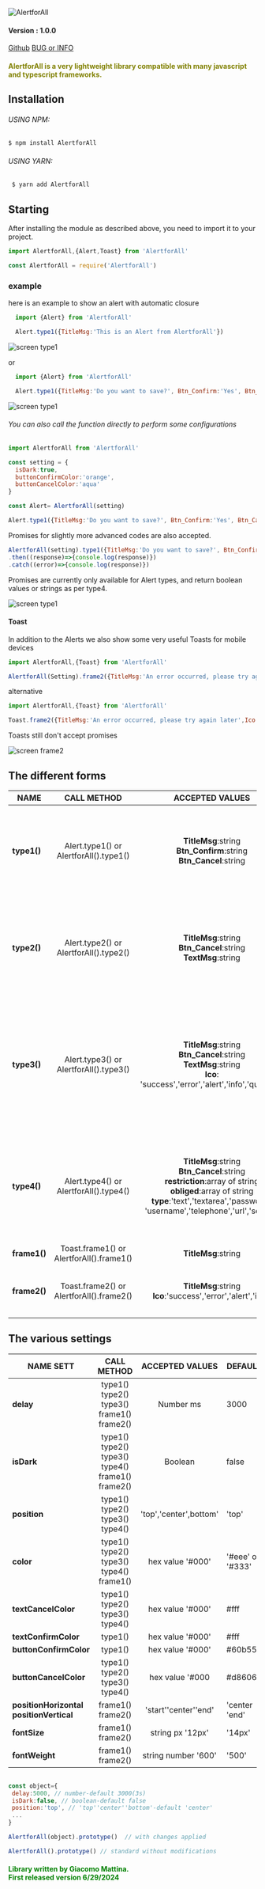 ![AlertforAll](./read/logo.png)


#### Version : 1.0.0

[Github](https://github.com/Giacomo90/AlertforAll)
[BUG or INFO](https://github.com/Giacomo90/AlertforAll/issues)


#### <font color="olive"> AlertforAll is a very lightweight library compatible with many javascript and typescript frameworks. </font>

## Installation

###### USING NPM:
```bash
$ npm install AlertforAll
```
###### USING YARN:
```bash
 $ yarn add AlertforAll
```

 ## Starting

After installing the module as described above, you need to import it to your project.


```javascript
import AlertforAll,{Alert,Toast} from 'AlertforAll'
```

```javascript
const AlertforAll = require('AlertforAll') 
```


### example

 here is an example to show an alert with automatic closure


```javascript
  import {Alert} from 'AlertforAll'

  Alert.type1({TitleMsg:'This is an Alert from AlertforAll'})
```
![screen type1](./read/screen1.png)

or

```javascript
  import {Alert} from 'AlertforAll'

  Alert.type1({TitleMsg:'Do you want to save?', Btn_Confirm:'Yes', Btn_Cancel:'No'})
```
![screen type1](./read/screen2.png)


######  You can also call the function directly to perform some configurations

```javascript
import AlertforAll from 'AlertforAll'

const setting = {
  isDark:true,
  buttonConfirmColor:'orange',
  buttonCancelColor:'aqua'
}

const Alert= AlertforAll(setting)

Alert.type1({TitleMsg:'Do you want to save?', Btn_Confirm:'Yes', Btn_Cancel:'No'})
```
Promises for slightly more advanced codes are also accepted.

```javascript
AlertforAll(setting).type1({TitleMsg:'Do you want to save?', Btn_Confirm:'Yes', Btn_Cancel:'No'})
.then((response)=>{console.log(response)})
.catch((error)=>{console.log(response)})
```

Promises are currently only available for Alert types, and return boolean values ​​or strings as per type4.


![screen type1](./read/screen3.png)



#### Toast


In addition to the Alerts we also show some very useful Toasts for mobile devices

```javascript
import AlertforAll,{Toast} from 'AlertforAll'

AlertforAll(Setting).frame2({TitleMsg:'An error occurred, please try again later',Ico:'Error'})
```
alternative
```javascript
import AlertforAll,{Toast} from 'AlertforAll'

Toast.frame2({TitleMsg:'An error occurred, please try again later',Ico:'Error'})
```
Toasts still don't accept promises

![screen frame2](./read/screen4.png)


## The different forms


| NAME|CALL METHOD|ACCEPTED VALUES|REQUIRED| 
| ------ | :------: | :------: | ---|
| **type1()** | Alert.type1() or AlertforAll().type1() |**TitleMsg**:string <br> **Btn_Confirm**:string <br> **Btn_Cancel**:string| **TitleMsg**: required <br> **Btn_Confirm & Btn_Cancel**: not necessary, if not present the default 3s automatic closing is activated.
| **type2()** | Alert.type2() or AlertforAll().type2() |**TitleMsg**:string <br>**Btn_Cancel**:string <br>**TextMsg**:string|**TitleMsg**: required <br> **Btn_Cancel**: not necessary, if not present the default 3s automatic closing is activated.<br> **TextMsg**:not necessary
| **type3()** | Alert.type3() or AlertforAll().type3() |**TitleMsg**:string <br>**Btn_Cancel**:string <br>**TextMsg**:string <br> **Ico**: 'success','error','alert','info','question'|**TitleMsg**: required <br> **Btn_Cancel**: not necessary, if not present the default 3s automatic closing is activated.<br> **TextMsg**:not necessary<br> **Ico**:not neccessary, default 'success'
| **type4()** | Alert.type4() or AlertforAll().type4() |**TitleMsg**:string <br>**Btn_Cancel**:string <br>  **restriction**:array of string <br> **obliged**:array of string <br> **type**:'text','textarea','password', 'username','telephone','url','search'|**TitleMsg**: required <br> **Btn_Cancel**: required, <br> **restriction**:not necessary **obliged**:not necessary <br> **type**:not necessary,default 'text'
| **frame1()** | Toast.frame1() or AlertforAll().frame1() |**TitleMsg**:string |**TitleMsg**: required <br>
| **frame2()** | Toast.frame2() or AlertforAll().frame2() |**TitleMsg**:string <br> **Ico**:'success','error','alert','info' |**TitleMsg**: required <br> **Ico**:not neccessary, default 'success'


## The various settings

| NAME SETT|CALL METHOD|ACCEPTED VALUES|DEFAULT| 
| ------ | :------: | :------: | ---|
|**delay**|type1() type2() type3() frame1() frame2() | Number ms | 3000
|**isDark**|type1() type2() type3() type4() frame1() frame2() | Boolean | false
|**position**|type1() type2() type3() type4() | 'top','center',bottom' | 'top'
|**color** |type1() type2() type3() type4() frame1() | hex value '#000' |'#eee' or '#333'|
|**textCancelColor**| type1() type2() type3() type4() | hex value '#000'| #fff
|**textConfirmColor**| type1() | hex value '#000'| #fff
|**buttonConfirmColor**| type1() |hex value '#000' |#60b558
|**buttonCancelColor**| type1() type2() type3() type4() | hex value '#000 |#d86060
|**positionHorizontal** <br> **positionVertical** | frame1() frame2() |'start''center''end' | 'center <br> 'end' 
|**fontSize**| frame1() frame2() | string px '12px' | '14px'
|**fontWeight**|frame1() frame2()| string number '600' | '500'

```javascript

const object={
 delay:5000, // number-default 3000(3s)
 isDark:false, // boolean-default false
 position:'top', // 'top''center''bottom'-default 'center' 
 ... 
}

AlertforAll(object).prototype()  // with changes applied

AlertforAll().prototype() // standard without modifications
```


#### <font color="green"> Library written by Giacomo Mattina. <br> First released version 6/29/2024 </font>
